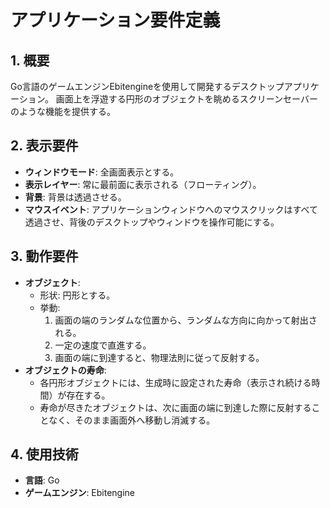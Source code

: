# アプリケーション要件定義

## 1. 概要
Go言語のゲームエンジンEbitengineを使用して開発するデスクトップアプリケーション。
画面上を浮遊する円形のオブジェクトを眺めるスクリーンセーバーのような機能を提供する。

## 2. 表示要件
- **ウィンドウモード**: 全画面表示とする。
- **表示レイヤー**: 常に最前面に表示される（フローティング）。
- **背景**: 背景は透過させる。
- **マウスイベント**: アプリケーションウィンドウへのマウスクリックはすべて透過させ、背後のデスクトップやウィンドウを操作可能にする。

## 3. 動作要件
- **オブジェクト**:
    - 形状: 円形とする。
    - 挙動:
        1. 画面の端のランダムな位置から、ランダムな方向に向かって射出される。
        2. 一定の速度で直進する。
        3. 画面の端に到達すると、物理法則に従って反射する。
- **オブジェクトの寿命**:
    - 各円形オブジェクトには、生成時に設定された寿命（表示され続ける時間）が存在する。
    - 寿命が尽きたオブジェクトは、次に画面の端に到達した際に反射することなく、そのまま画面外へ移動し消滅する。

## 4. 使用技術
- **言語**: Go
- **ゲームエンジン**: Ebitengine
